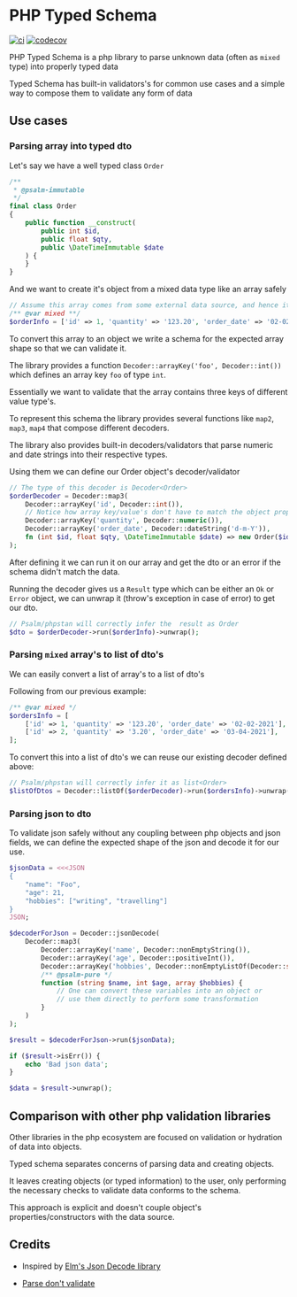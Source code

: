 # PHP Typed Schema

[![ci](https://github.com/aszenz/php-typed-schema/actions/workflows/ci.yml/badge.svg)](https://github.com/aszenz/php-typed-schema/actions/workflows/ci.yml)
[![codecov](https://codecov.io/gh/aszenz/php-typed-schema/graph/badge.svg?token=O3W4QR98RO)](https://codecov.io/gh/aszenz/php-typed-schema)

PHP Typed Schema is a php library to parse unknown data (often as `mixed` type) into properly typed data

Typed Schema has built-in validators's for common use cases and a simple way to compose them to validate any form of data

## Use cases

### Parsing array into typed dto

Let's say we have a well typed class `Order`

```php
/**
 * @psalm-immutable
 */
final class Order
{
    public function __construct(
        public int $id,
        public float $qty,
        public \DateTimeImmutable $date
    ) {
    }
}
```

And we want to create it's object from a mixed data type like an array safely

```php
// Assume this array comes from some external data source, and hence it's type is mixed.
/** @var mixed **/
$orderInfo = ['id' => 1, 'quantity' => '123.20', 'order_date' => '02-02-2021'];
```

To convert this array to an object we write a schema for the expected array shape so that we can validate it.

The library provides a function `Decoder::arrayKey('foo', Decoder::int())` which defines an array key `foo` of type `int`.

Essentially we want to validate that the array contains three keys of different value type's.

To represent this schema the library provides several functions like `map2`, `map3`, `map4` that compose different decoders.

The library also provides built-in decoders/validators that parse numeric and date strings into their respective types.

Using them we can define our Order object's decoder/validator

```php
// The type of this decoder is Decoder<Order>
$orderDecoder = Decoder::map3(
    Decoder::arrayKey('id', Decoder::int()),
    // Notice how array key/value's don't have to match the object properties
    Decoder::arrayKey('quantity', Decoder::numeric()),
    Decoder::arrayKey('order_date', Decoder::dateString('d-m-Y')),
    fn (int $id, float $qty, \DateTimeImmutable $date) => new Order($id, $qty, $date)
);
```

After defining it we can run it on our array and get the dto or an error if the schema didn't match the data.

Running the decoder gives us a `Result` type which can be either an `Ok` or `Error` object, we can unwrap it (throw's exception in case of error) to get our dto.

```php
// Psalm/phpstan will correctly infer the  result as Order
$dto = $orderDecoder->run($orderInfo)->unwrap();
```

### Parsing `mixed` array's to list of dto's

We can easily convert a list of array's to a list of dto's

Following from our previous example:

```php
/** @var mixed */
$ordersInfo = [
    ['id' => 1, 'quantity' => '123.20', 'order_date' => '02-02-2021'],
    ['id' => 2, 'quantity' => '3.20', 'order_date' => '03-04-2021'],
];
```

To convert this into a list of dto's we can reuse our existing decoder defined above:

```php
// Psalm/phpstan will correctly infer it as list<Order>
$listOfDtos = Decoder::listOf($orderDecoder)->run($ordersInfo)->unwrap();
```

### Parsing json to dto

To validate json safely without any coupling between php objects and json fields, we can define the expected shape of the json and decode it for our use.

```php
$jsonData = <<<JSON
{
    "name": "Foo",
    "age": 21,
    "hobbies": ["writing", "travelling"]
}
JSON;

$decoderForJson = Decoder::jsonDecode(
    Decoder::map3(
        Decoder::arrayKey('name', Decoder::nonEmptyString()),
        Decoder::arrayKey('age', Decoder::positiveInt()),
        Decoder::arrayKey('hobbies', Decoder::nonEmptyListOf(Decoder::string())),
        /** @psalm-pure */
        function (string $name, int $age, array $hobbies) {
            // One can convert these variables into an object or
            // use them directly to perform some transformation
        }
    )
);

$result = $decoderForJson->run($jsonData);

if ($result->isErr()) {
    echo 'Bad json data';
}

$data = $result->unwrap();
```

## Comparison with other php validation libraries

Other libraries in the php ecosystem are focused on validation or hydration of data into objects.

Typed schema separates concerns of parsing data and creating objects.

It leaves creating objects (or typed information) to the user, only performing the necessary checks to validate data conforms to the schema.

This approach is explicit and doesn't couple object's properties/constructors with the data source.

## Credits

- Inspired by [Elm's Json Decode library](https://package.elm-lang.org/packages/elm/json/latest/Json.Decode)

- [Parse don't validate](https://lexi-lambda.github.io/blog/2019/11/05/parse-don-t-validate/)
